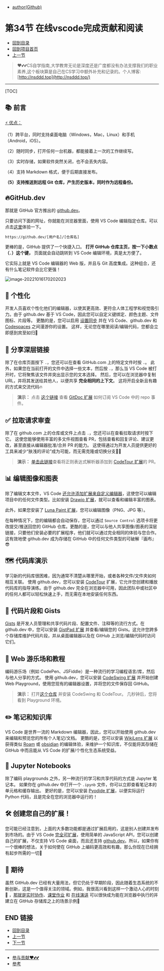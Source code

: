 + [author(Github)](https://github.com)

# 第34节 在线vscode完成贡献和阅读

+ [回到目录](../README.md)
+ [回到项目首页](../../README.md)
+ [上一节](33.md)
> ❤️💕💕CS自学指南,大学教育无论是深度还是广度都没有办法支撑我们的职业素养,这个板块算是自己在CS学习中额外补充和记录的。个人博客:[http://nsddd.top](http://nsddd.top/)
---
[TOC]

## 📚  前言

[⚡ 优点：]() 

（1）跨平台，同时支持桌面电脑（Windows，Mac，Linux）和手机（Android，iOS）。

（2）随时同步，打开任何一台机器，都能接着上一次的工作继续写。

（3）实时存储，如果软件突然关闭，也不会丢失内容。

（4）支持 Markdown 格式，便于后期直接发布。

**（5）支持推送到远程 Git 仓库，产生历史版本，同时作为远程备份。**



## 🔥GitHub.dev

那就是 GitHub 官方推出的 [github.dev](https://docs.github.com/en/codespaces/developing-in-codespaces/web-based-editor)。

只要访问下面的网址，你就能在浏览器里面，使用 VS Code 编辑指定仓库。可以点击[这里](https://github.dev/github/dev)体验一下。

```
https://github.dev/[用户名]/[仓库名]
```

更棒的是，GitHub 提供了一个快捷入口。 **打开 GitHub 仓库主页，按一下小数点（`.`）这个键，** 页面就会自动跳转到 VS Code 编辑环境，真是太方便了。

它实际上就是 VS Code 编辑器的 Web 版，并且与 Git 高度集成。这种组合，还有什么笔记软件会比它更强！

![image-20221016170202023](http://sm.nsddd.top/smimage-20221016170202023.png)



## 💄 个性化

开发人员喜欢个性化他们的编辑器，以使其更高效、更符合人体工程学和视觉吸引力。由于 github.dev 基于 VS Code，因此您可以自定义键绑定、颜色主题、文件图标、片段等。 更酷的是，您可以启用 [设置同步](https://code.visualstudio.com/docs/editor/settings-sync) 并在 VS Code、github.dev 和 [Codespaces](https://github.com/features/codespaces) 之间漫游你的设置。 这样，无论您在哪里阅读/编辑代码，您都会立即感到宾至如归💖



## 🚸 分享深层链接

除了在仓库页面按下 `.`，您还可以在查看 GitHub.com 上的特定文件时按 `.`。 此外，如果您在当前打开的文件中选择一些文本，然后按 `.`，那么当 VS Code 被打开时，它将聚焦该文件并突出显示您的文本选择。 然后，您可以在浏览器中复制 URL，并将其发送给其他人，以便共享 **完全相同的上下文**。 这将开启全新且有趣的方式来交流代码🔥

> **演示：** 点击 [这个链接](https://github.dev/lostintangent/gitdoc/blob/master/src/extension.ts#L26-L27) 查看 [GitDoc 扩展](https://aka.ms/gitdoc) 如何订阅 VS Code 中的 repo 事件。



## ✅ 拉取请求审查

除了在 github.com 上的仓库或文件上点击 `.`，您还可以在查看拉取请求时按下它。 这使您能够使用丰富的多文件视图查看 PR，包括查看和回复评论、建议更改，甚至直接从编辑器批准/合并 PR 的能力。 这使得通过为开发人员提供更好的工具来减少“肤浅的评论”成为可能，而无需克隆或切换分支🙅‍♂️

> **演示：** [单击此链接](https://github.dev/microsoft/codetour/pull/153)查看将正则表达式解析器添加到 [CodeTour 扩展](https://aka.ms/codetour)的 PR。



## 📊 编辑图像和图表

除了编辑文本文件，VS Code [还允许添加扩展来自定义编辑器](https://code.visualstudio.com/api/extension-guides/custom-editors)，这使您可以编辑项目中的任何文件类型。比如安装 [Drawio 扩展](https://marketplace.visualstudio.com/items?itemName=hediet.vscode-drawio)，就可以查看和编辑丰富的图表。

此外，如果您安装了 [Luna Paint 扩展](https://marketplace.visualstudio.com/items?itemName=Tyriar.luna-paint)，您可以编辑图像（PNG、JPG 等）。

在每种情况下，您的编辑都会自动保存，您可以通过 `Source Control` 选项卡将更改提交/推送回您的 GitHub 仓库。更酷的是，您可以与他人共享图像/图表的深层链接，只要他们安装必要的扩展程序，他们就可以通过完全相同的体验与您合作。 这有效地使 github.dev 成为存储在 GitHub 中的任何文件类型的可破解『画布』😎



##  🗺 代码库演示

学习新的代码库很困难，因为通常不清楚从哪里开始，或者各种文件/文件夹如何相互关联。 使用 github.dev，您可以安装 [CodeTour](https://aka.ms/codetour) 扩展，它允许您创建和播放代码库的指导演练。由于 github.dev 完全在浏览器中可用，因此团队中或社区中的任何人都可以轻松快速上手，而无需在本地安装任何东西。



## 📕 代码片段和 Gists

[Gists](https://link.juejin.cn?target=https%3A%2F%2Fgist.github.com) 是开发人员管理和共享代码片段、配置文件、注释等的流行方式。在 github.dev 中，您可以安装 [GistPad 扩展](https://link.juejin.cn?target=https%3A%2F%2Faka.ms%2Fgistpad) 并查看/编辑您的 Gists。这允许您跨多个存储库维护代码片段，并从桌面编辑器以及在 GitHub 上浏览/编辑代码时访问它们。



## 🎢 Web 游乐场和教程

编码游乐场（例如 CodePen、JSFiddle）是一种流行的学习编程语言/库，然后与他人分享的方式。 使用 github.dev，您可以安装 [CodeSwing 扩展](https://link.juejin.cn?target=https%3A%2F%2Faka.ms%2Fcodeswing) 并开始创建 Web Playground，使用您现有的编辑器设置，并将您的文件保存回 GitHub。

> **演示：** 打开[这个仓库](https://link.juejin.cn?target=https%3A%2F%2Fgithub.dev%2Flostintangent%2Frock-paper-scissors) 并安装 CodeSwing 和 CodeTour。 几秒钟后，您将看到 Playground 环境。



## ✏️ 笔记和知识库

VS Code 是世界一流的 Markdown 编辑器，因此，您可以开始使用 github.dev 来编辑和预览您的所有个人笔记/文档。 更酷的是，您可以安装 [WikiLens 扩展](https://link.juejin.cn?target=https%3A%2F%2Faka.ms%2Fwikilens) 以获得类似 [Roam](https://link.juejin.cn?target=https%3A%2F%2Froamresearch.com%2F) 或 [obsidian](https://link.juejin.cn?target=https%3A%2F%2Fobsidian.md%2F) 的编辑体验，来维护一个知识库，不仅能将其存储在 GitHub 中而且能从 VS Code 的扩展/个性化生态系统受益。



## 📓 Jupyter Notebooks

除了编码 playgrounds 之外，另一种流行的学习和共享代码的方式是 Jupyter 笔记本。 如果你在 github.dev 中打开一个 `.ipynb` 文件，你可以立即查看笔记本的单元格和缓存输出。 更好的是，您可以安装 [Pyodide 扩展](https://link.juejin.cn?target=https%3A%2F%2Fmarketplace.visualstudio.com%2Fitems%3FitemName%3Djoyceerhl.vscode-pyodide)，以便实际运行 Python 代码，且是完全在您的浏览器中运行的！



## 🛠 创建您自己的扩展！

您可能已经注意到，上面的大多数功能都是通过扩展启用的，这是别人创建并发布到市场的。由于 VS Code [完全可扩展](https://link.juejin.cn?target=https%3A%2F%2Fcode.visualstudio.com%2Fapi%2Freferences%2Fvscode-api)，使用简单的 JavaScript API，您可以创建自己的扩展，不仅支持 VS Code 桌面，而且还支持 [github.dev](https://link.juejin.cn?target=https%3A%2F%2Fgithub.com%2Fmicrosoft%2Fvscode-docs%2Fblob%2Fvnext%2Fapi%2Fextension-guides%2Fweb-extensions.md)。所以，如果你有一个很棒的想法，关于如何使在 GitHub 上编码更高效和有趣，那么你现在已经拥有起步所需的一切🏃



## 🔮 期待

虽然 GitHub.dev 已经有大量用法，但它仍处于早期阶段，因此随着生态系统的不断创新，这是一个值得关注的领域。例如，我很高兴看到这样一个激动人心的时刻🙌 ，[那就是实时协作](https://aka.ms/vsls)、[课堂作业](https://marketplace.visualstudio.com/items?itemName=GitHub.classroom) 和 [在线演讲](https://marketplace.visualstudio.com/items?itemName=marp-team.marp-vscode) 可以很快成为能在浏览器中执行的并建立在 GitHub 存储库之上的场景示例💯



## END 链接

+ [回到目录](../README.md)
+ [上一节](33.md)
+ [下一节](35.md)
---
+ [参与贡献❤️💕💕](https://github.com/3293172751/Block_Chain/blob/master/Git/git-contributor.md)
+ [参考](https://juejin.cn/post/7004738629092261895)